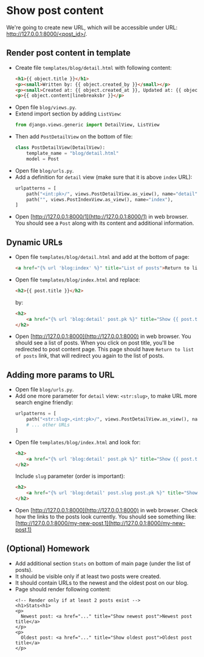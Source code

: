 # Show post content

We're going to create new URL, which will be accessible under URL: 
[http://127.0.0.1:8000/<post_id>/](http://127.0.0.1:8000/<post_id>/).

## Render post content in template
* Create file `templates/blog/detail.html` with following content:
  ```html
  <h1>{{ object.title }}</h1>
  <p><small>Written by: {{ object.created_by }}</small></p>
  <p><small>Created at: {{ object.created_at }}, Updated at: {{ object.updated_at }}</small></p>
  <p>{{ object.content|linebreaksbr }}</p>
  ```
* Open file `blog/views.py`.
* Extend import section by adding `ListView`:
  ```python
  from django.views.generic import DetailView, ListView
  ```
* Then add `PostDetailView` on the bottom of file:
  ```python
  class PostDetailView(DetailView):
      template_name = "blog/detail.html"
      model = Post
  ```
* Open file `blog/urls.py`.
* Add a definition for `detail` view (make sure that it is above `index` URL):
  ```python
  urlpatterns = [
      path("<int:pk>/", views.PostDetailView.as_view(), name="detail"),
      path("", views.PostIndexView.as_view(), name="index"),
  ]
  ```
* Open [http://127.0.0.1:8000/1](http://127.0.0.1:8000/1) in web browser. You should see a `Post` along with its content
and additional information.

## Dynamic URLs
* Open file `templates/blog/detail.html` and add at the bottom of page:
  ```html
  <a href="{% url 'blog:index' %}" title="List of posts">Return to list of posts</a>
  ```
* Open file `templates/blog/index.html` and replace:
  ```html
  <h2>{{ post.title }}</h2>
  ```
  by:
  ```html
  <h2>
      <a href="{% url 'blog:detail' post.pk %}" title="Show {{ post.title }}">{{ post.title }}</a>
  </h2>
  ```
* Open [http://127.0.0.1:8000](http://127.0.0.1:8000) in web browser. You should see a list of posts.
When you click on post title, you'll be redirected to post content page. This page should have 
`Return to list of posts` link, that will redirect you again to the list of posts.

## Adding more params to URL
* Open file `blog/urls.py`.
* Add one more parameter for `detail` view: `<str:slug>`, to make URL more search engine friendly:
  ```python
  urlpatterns = [
      path("<str:slug>,<int:pk>/", views.PostDetailView.as_view(), name="detail"),
      # ... other URLs
  ]
  ```
* Open file `templates/blog/index.html` and look for:
  ```html
  <h2>
      <a href="{% url 'blog:detail' post.pk %}" title="Show {{ post.title }}">{{ post.title }}</a>
  </h2>
  ```
  Include `slug` parameter (order is important):
  ```html
  <h2>
      <a href="{% url 'blog:detail' post.slug post.pk %}" title="Show {{ post.title }}">{{ post.title }}</a>
  </h2>
  ```
* Open [http://127.0.0.1:8000](http://127.0.0.1:8000) in web browser. Check how the links to the posts look currently.
You should see something like: [http://127.0.0.1:8000/my-new-post,1](http://127.0.0.1:8000/my-new-post,1)

## (Optional) Homework
* Add additional section `Stats` on bottom of main page (under the list of posts).
* It should be visible only if at least two posts were created.
* It should contain URLs to the newest and the oldest post on our blog.
* Page should render following content:
  ```
  <!-- Render only if at least 2 posts exist -->
  <h1>Stats<h1>
  <p>
    Newest post: <a href="..." title="Show newest post">Newest post title</a>
  </p>
  <p>
    Oldest post: <a href="..." title="Show oldest post">Oldest post title</a>
  </p>
  ```
